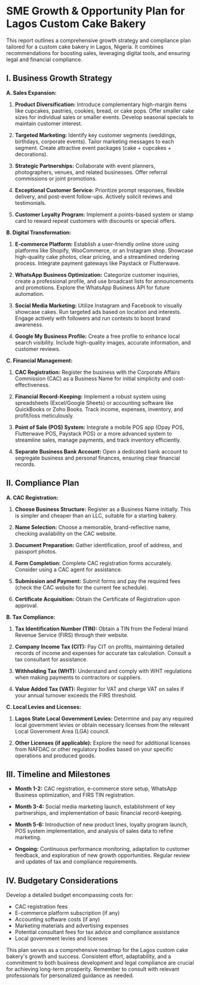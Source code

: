 # SME Growth & Opportunity Plan for Lagos Custom Cake Bakery

This report outlines a comprehensive growth strategy and compliance plan tailored for a custom cake bakery in Lagos, Nigeria.  It combines recommendations for boosting sales, leveraging digital tools, and ensuring legal and financial compliance.

## I. Business Growth Strategy

**A. Sales Expansion:**

1. **Product Diversification:** Introduce complementary high-margin items like cupcakes, pastries, cookies, bread, or cake pops. Offer smaller cake sizes for individual sales or smaller events. Develop seasonal specials to maintain customer interest.

2. **Targeted Marketing:** Identify key customer segments (weddings, birthdays, corporate events). Tailor marketing messages to each segment. Create attractive event packages (cake + cupcakes + decorations).

3. **Strategic Partnerships:** Collaborate with event planners, photographers, venues, and related businesses. Offer referral commissions or joint promotions.

4. **Exceptional Customer Service:** Prioritize prompt responses, flexible delivery, and post-event follow-ups. Actively solicit reviews and testimonials.

5. **Customer Loyalty Program:** Implement a points-based system or stamp card to reward repeat customers with discounts or special offers.

**B. Digital Transformation:**

1. **E-commerce Platform:** Establish a user-friendly online store using platforms like Shopify, WooCommerce, or an Instagram shop. Showcase high-quality cake photos, clear pricing, and a streamlined ordering process. Integrate payment gateways like Paystack or Flutterwave.

2. **WhatsApp Business Optimization:**  Categorize customer inquiries, create a professional profile, and use broadcast lists for announcements and promotions. Explore the WhatsApp Business API for future automation.

3. **Social Media Marketing:** Utilize Instagram and Facebook to visually showcase cakes. Run targeted ads based on location and interests. Engage actively with followers and run contests to boost brand awareness.

4. **Google My Business Profile:** Create a free profile to enhance local search visibility. Include high-quality images, accurate information, and customer reviews.


**C. Financial Management:**

1. **CAC Registration:** Register the business with the Corporate Affairs Commission (CAC) as a Business Name for initial simplicity and cost-effectiveness.

2. **Financial Record-Keeping:** Implement a robust system using spreadsheets (Excel/Google Sheets) or accounting software like QuickBooks or Zoho Books.  Track income, expenses, inventory, and profit/loss meticulously.

3. **Point of Sale (POS) System:** Integrate a mobile POS app (Opay POS, Flutterwave POS, Paystack POS) or a more advanced system to streamline sales, manage payments, and track inventory efficiently.

4. **Separate Business Bank Account:** Open a dedicated bank account to segregate business and personal finances, ensuring clear financial records.


## II. Compliance Plan

**A. CAC Registration:**

1. **Choose Business Structure:** Register as a Business Name initially.  This is simpler and cheaper than an LLC, suitable for a starting bakery.

2. **Name Selection:** Choose a memorable, brand-reflective name, checking availability on the CAC website.

3. **Document Preparation:** Gather identification, proof of address, and passport photos.

4. **Form Completion:** Complete CAC registration forms accurately. Consider using a CAC agent for assistance.

5. **Submission and Payment:** Submit forms and pay the required fees (check the CAC website for the current fee schedule).

6. **Certificate Acquisition:** Obtain the Certificate of Registration upon approval.


**B. Tax Compliance:**

1. **Tax Identification Number (TIN):** Obtain a TIN from the Federal Inland Revenue Service (FIRS) through their website.

2. **Company Income Tax (CIT):** Pay CIT on profits, maintaining detailed records of income and expenses for accurate tax calculation. Consult a tax consultant for assistance.

3. **Withholding Tax (WHT):** Understand and comply with WHT regulations when making payments to contractors or suppliers.

4. **Value Added Tax (VAT):** Register for VAT and charge VAT on sales if your annual turnover exceeds the FIRS threshold.


**C. Local Levies and Licenses:**

1. **Lagos State Local Government Levies:**  Determine and pay any required local government levies or obtain necessary licenses from the relevant Local Government Area (LGA) council.

2. **Other Licenses (if applicable):** Explore the need for additional licenses from NAFDAC or other regulatory bodies based on your specific operations and produced goods.


## III. Timeline and Milestones

* **Month 1-2:** CAC registration, e-commerce store setup, WhatsApp Business optimization, and FIRS TIN registration.

* **Month 3-4:** Social media marketing launch, establishment of key partnerships, and implementation of basic financial record-keeping.

* **Month 5-6:** Introduction of new product lines, loyalty program launch, POS system implementation, and analysis of sales data to refine marketing.

* **Ongoing:** Continuous performance monitoring, adaptation to customer feedback, and exploration of new growth opportunities.  Regular review and updates of tax and compliance requirements.


## IV. Budgetary Considerations

Develop a detailed budget encompassing costs for:

* CAC registration fees
* E-commerce platform subscription (if any)
* Accounting software costs (if any)
* Marketing materials and advertising expenses
* Potential consultant fees for tax advice and compliance assistance
* Local government levies and licenses


This plan serves as a comprehensive roadmap for the Lagos custom cake bakery's growth and success.  Consistent effort, adaptability, and a commitment to both business development and legal compliance are crucial for achieving long-term prosperity.  Remember to consult with relevant professionals for personalized guidance as needed.